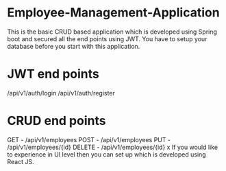 Employee-Management-Application
=================================
This is the basic CRUD based application which is developed using Spring boot and secured all the end points using JWT. 
You have to setup your database before you start with this application. 

JWT end points 
=================
/api/v1/auth/login
/api/v1/auth/register

CRUD end points 
=================
GET - /api/v1/employees
POST - /api/v1/employees
PUT - /api/v1/employees/{id}
DELETE - /api/v1/employees/{id}
x
If you would like to experience in UI level then you can set up which is developed using React JS. 